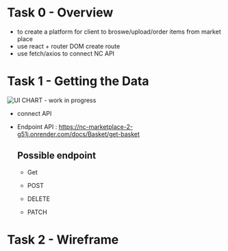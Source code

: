 # Task 0 - Overview

- to create a platform for client to broswe/upload/order items from market place
- use react + router DOM create route
- use fetch/axios to connect NC API

# Task 1 - Getting the Data

![UI CHART - work in progress](https://file%2B.vscode-resource.vscode-cdn.net/Users/szewaiyan/northcoders/frontend/fe-nc-marketplace/public/UI_chart_WIP.png?version%3D1747223812534)

- connect API
- Endpoint API : https://nc-marketplace-2-g51j.onrender.com/docs/Basket/get-basket

  ## Possible endpoint

  - Get

  - POST

  - DELETE

  - PATCH

# Task 2 - Wireframe
